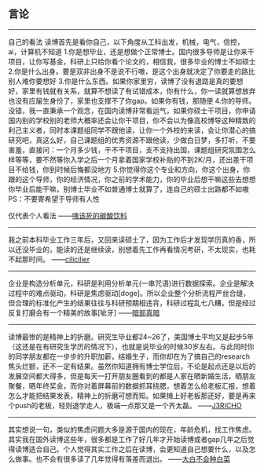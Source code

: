 

## 言论

---
自己的看法
读博首先是看你自己，以下角度从工科出发，机械，电气，信控，ai，计算机不知道
1.你是想毕业，还是想做个正常博士。国内很多导师是让你来干项目，让你写基金，科研上只给你看个论文的，相信我，很多毕业的博士不如硕士
2.你是什么出身。要是双非出身不是说不行嗷，是这个出身就决定了你要走的路比别人难你要想好
3.你是什么东西。如果你家里穷，读博了没有退路是真的要想好，家里有钱就有关系，就算不想读了有试错成本，你有什么，你一读就算想放弃也没有应届生身份了，家里也支撑不了你gap。如果你有钱，那随便
4.你的导师。没错，我一直秉承一个观念，在国内读博非常看运气，如果你硕士干项目，你申请国内别的学校别的老师大概率还会让你干项目，你不会以为像高校博导这种精致的利己主义者，同时本课题组同学不跟他读，让你一个外校的来读，会让你潜心的搞研究吧，真这么好，自己课题组的优秀资源不跟他读，少做白日梦，多打听，不要害羞，直接问：一个月多少钱，干不干项目，支不支持出国，课题组研究氛围怎么样等等，要不然等你入学之后一个月拿着国家学校补贴的不到2K/月，还出差干项目不给钱，你到时候后悔都没地方
5.你觉得你这个专业和方向，你这个出身，你跟的这个导师，你的经济情况，你之前的学术能力，你的毕业后想干嘛这些去想想你毕业后能干嘛，别博士毕业不如普通博士就算了，连自己的硕士出路都不如嗷
PS：不要寄希望于导师有人性

仅代表个人看法
——[咦该死的碳酸饮料](https://space.bilibili.com/31856186)

---
我之前本科毕业工作三年后，又回来读硕士了，因为工作后才发现学历真的香，所以还没毕业的，能读的还是继续读，别想着先工作再看情况考研，不太现实，也耗不起那时间。
——[cilicilier](https://space.bilibili.com/386704273)

---
企业是构造分析单元，科研是利用分析单元(一串咒语)进行数据探索。企业是解决过程中的难点驱动，科研是焦虑驱动[doge]。所以企业整个分析流程严丝合缝，但合理的标准化产生的结果往往与科研预期相违背，科研过程乱七八糟，但是经过反复打磨会有一个精美的故事[呲牙]
——[暗部真暗](https://space.bilibili.com/1606510325)

---
读博最惨的是精神上的折磨。研究生毕业都24~26了，美国博士平均又是起步5年（这还是在有研究生学历的情况下），也就是说毕业的时候30岁左右。与此同时你的同学朋友都在一步步的升职加薪，结婚生子，而你却在为了搞自己的research焦头烂额，还不一定有结果。虽然你知道拥有博士学位后，不论是起点还是以后的发展空间都大得多，但是每天一打开朋友圈看到的都是人家在晒新婚生活，晒朋友聚餐，晒年终奖金，而你对着屏幕前的数据抓耳挠腮，想着怎么给老板汇报，想着怎么才能把结果发表，精神上的折磨可想而知。如果摊上好老板那还好，要是再来个push的老板，轻则退学走人，极端一点那又是一个齐太磊。
——[J3RICHO](https://space.bilibili.com/2199359)

---
其实想说一句，类似的焦虑问题大多是源于国内的现在，年龄危机，找工作焦虑。其实我在国外读博这些年，很多都是工作了好几年才开始读博或者gap几年之后觉得读博适合自己。个人觉得其实工作之后在读博，会更知道自己想要什么，以及怎么做事。也不会有很多读了几年觉得有落差而退出。
——[大白不会种白菜](https://space.bilibili.com/23131839)


